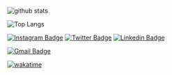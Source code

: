 ![github stats](https://github-readme-stats.vercel.app/api?username=ameershah48&show_icons=true&theme=dracula&hide=issues&hide_border=true)


![Top Langs](https://github-readme-stats.vercel.app/api/top-langs/?username=ameershah48&langs_count=8&layout=compact&theme=dracula&hide_border=true)
<a href="https://app.daily.dev/ameershah48"></a>

[![Instagram Badge](https://img.shields.io/badge/-ameershah48-D5416E?style=flat-square&logo=instagram&logoColor=white&link=https://instagram.com/ameershah48)](https://instagram.com/ameershah48) 
[![Twitter Badge](https://img.shields.io/badge/-ameershah48-1ca0f1?style=flat-square&logo=twitter&logoColor=white&link=https://twitter.com/ameershah48)](https://twitter.com/ameershah48) 
[![Linkedin Badge](https://img.shields.io/badge/-ameershah48-blue?style=flat-square&logo=Linkedin&logoColor=white&link=https://www.linkedin.com/in/ameershah48//)](https://www.linkedin.com/in/ameershah48/) 

[![Gmail Badge](https://img.shields.io/badge/-hello@ameershah.my-c14438?style=flat-square&logo=Gmail&logoColor=white&link=mailto:hello@ameershah.my)](mailto:hello@ameershah.my)

[![wakatime](https://wakatime.com/badge/user/e0a10ce5-2277-488f-9889-eba8442cc34f.svg)](https://wakatime.com/@e0a10ce5-2277-488f-9889-eba8442cc34f)


